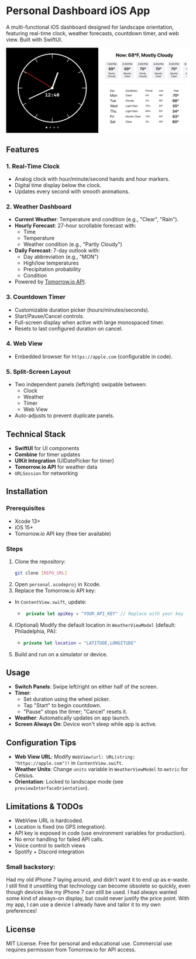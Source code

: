 # Personal Dashboard iOS App

A multi-functional iOS dashboard designed for landscape orientation, featuring real-time clock, weather forecasts, countdown timer, and web view. Built with SwiftUI.

<img src="assets/ContentView.png" alt="Content View screenshot" />

## Features

### 1. **Real-Time Clock**
- Analog clock with hour/minute/second hands and hour markers.
- Digital time display below the clock.
- Updates every second with smooth animations.

### 2. **Weather Dashboard**
- **Current Weather**: Temperature and condition (e.g., "Clear", "Rain").
- **Hourly Forecast**: 27-hour scrollable forecast with:
  - Time
  - Temperature
  - Weather condition (e.g., "Partly Cloudy")
- **Daily Forecast**: 7-day outlook with:
  - Day abbreviation (e.g., "MON")
  - High/low temperatures
  - Precipitation probability
  - Condition
- Powered by [Tomorrow.io API](https://tomorrow.io).

### 3. **Countdown Timer**
- Customizable duration picker (hours/minutes/seconds).
- Start/Pause/Cancel controls.
- Full-screen display when active with large monospaced timer.
- Resets to last configured duration on cancel.

### 4. **Web View**
- Embedded browser for `https://apple.com` (configurable in code).

### 5. **Split-Screen Layout**
- Two independent panels (left/right) swipable between:
  - Clock
  - Weather
  - Timer
  - Web View
- Auto-adjusts to prevent duplicate panels.

## Technical Stack
- **SwiftUI** for UI components
- **Combine** for timer updates
- **UIKit Integration** (UIDatePicker for timer)
- **Tomorrow.io API** for weather data
- `URLSession` for networking

## Installation

### Prerequisites
- Xcode 13+
- iOS 15+
- Tomorrow.io API key (free tier available)

### Steps
1. Clone the repository:
   ```bash
   git clone [REPO_URL]
   ```
2. Open `personal.xcodeproj` in Xcode.
3. Replace the Tomorrow.io API key:
  - In `ContentView.swift`, update:
    - ```swift
       private let apiKey = "YOUR_API_KEY" // Replace with your key
      ```
4. (Optional) Modify the default location in `WeatherViewModel` (default: Philadelphia, PA):
   - ```swift
     private let location = "LATITUDE,LONGITUDE"
     ```
5. Build and run on a simulator or device.

## Usage
- **Switch Panels**: Swipe left/right on either half of the screen.
- **Timer**:
  - Set duration using the wheel picker.
  - Tap "Start" to begin countdown.
  - "Pause" stops the timer; "Cancel" resets it.
- **Weather**: Automatically updates on app launch.
- **Screen Always On**: Device won't sleep while app is active.

## Configuration Tips

- **Web View URL**: Modify `WebView(url: URL(string: "https://apple.com")!` in `ContentView.swift`.
- **Weather Units**: Change `units` variable in `WeatherViewModel` to `metric` for Celsius.
- **Orientation**: Locked to landscape mode (see `previewInterfaceOrientation`).

## Limitations & TODOs

- WebView URL is hardcoded.
- Location is fixed (no GPS integration).
- API key is exposed in code (use environment variables for production).
- No error handling for failed API calls.
- Voice control to switch views
- Spotify + Discord integration 

### Small backstory: 
Had my old iPhone 7 laying around, and didn't want it to end up as e-waste. I still find it unsettling that technology can become obsolete so quickly, even though devices like my iPhone 7 can still be used. 
I had always wanted some kind of always-on display, but could never justify the price point. With my app, I can use a device I already have and tailor it to my own preferences! 

## License
MIT License. Free for personal and educational use. Commercial use requires permission from Tomorrow.io for API access.

